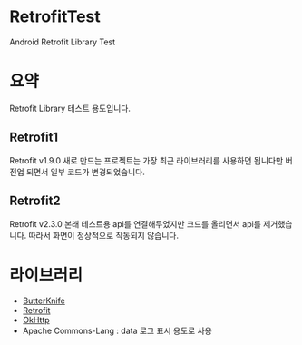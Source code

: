 # RetrofitTest
Android Retrofit Library Test


# 요약
Retrofit Library 테스트 용도입니다.

## Retrofit1
Retrofit v1.9.0
새로 만드는 프로젝트는 가장 최근 라이브러리를 사용하면 됩니다만 버전업 되면서 일부 코드가 변경되었습니다.

## Retrofit2
Retrofit v2.3.0
본래 테스트용 api를 연결해두었지만 코드를 올리면서 api를 제거했습니다. 따라서 화면이 정상적으로 작동되지 않습니다.


# 라이브러리
- [ButterKnife](http://jakewharton.github.io/butterknife/)
- [Retrofit](http://square.github.io/retrofit/)
- [OkHttp](http://square.github.io/okhttp/)
- Apache Commons-Lang : data 로그 표시 용도로 사용
